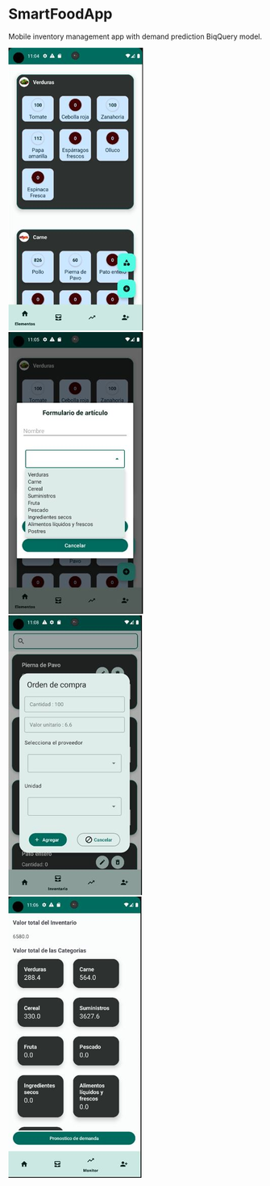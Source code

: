 # SmartFoodApp
Mobile inventory management app with demand prediction BiqQuery model.

![](https://github.com/FreddyAguil4r/SmartFoodFront/blob/main/21.JPG)
![](https://github.com/FreddyAguil4r/SmartFoodFront/blob/main/22.JPG)
![](https://github.com/FreddyAguil4r/SmartFoodFront/blob/main/23.JPG)
![](https://github.com/FreddyAguil4r/SmartFoodFront/blob/main/24.JPG)
